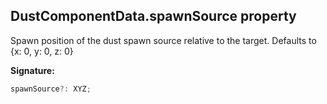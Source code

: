 
## DustComponentData.spawnSource property

Spawn position of the dust spawn source relative to the target. Defaults to {<!-- -->x: 0, y: 0, z: 0<!-- -->}

**Signature:**

```typescript
spawnSource?: XYZ;
```
